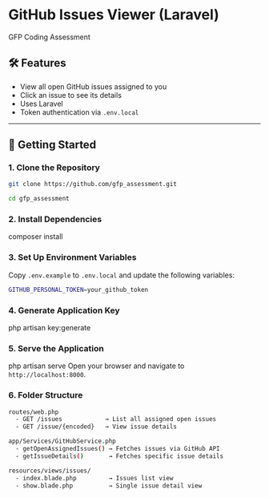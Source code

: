 # GitHub Issues Viewer (Laravel)

GFP Coding Assessment

## 🛠 Features

-   View all open GitHub issues assigned to you
-   Click an issue to see its details
-   Uses Laravel
-   Token authentication via `.env.local`

---

## 🚀 Getting Started

### 1. Clone the Repository
```bash
git clone https://github.com/gfp_assessment.git

cd gfp_assessment
```

### 2. Install Dependencies

composer install

### 3. Set Up Environment Variables

Copy `.env.example` to `.env.local` and update the following variables:

```bash
GITHUB_PERSONAL_TOKEN=your_github_token
```

### 4. Generate Application Key

php artisan key:generate

### 5. Serve the Application

php artisan serve
Open your browser and navigate to `http://localhost:8000`.

### 6. Folder Structure
```bash
routes/web.php
  - GET /issues            → List all assigned open issues
  - GET /issue/{encoded}   → View issue details

app/Services/GitHubService.php
  - getOpenAssignedIssues() → Fetches issues via GitHub API
  - getIssueDetails()       → Fetches specific issue details

resources/views/issues/
  - index.blade.php         → Issues list view
  - show.blade.php          → Single issue detail view
```

